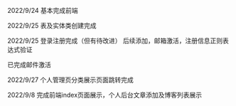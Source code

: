 
2022/9/24 基本完成前端

2022/9/25 表及实体类创建完成

2022/9/25 登录注册完成（但有待改进）
后续添加，邮箱激活，注册信息正则表达式验证

已完成邮件激活

2022/9/27  个人管理页分类展示页面跳转完成

2022/9/8  完成前端index页面展示，个人后台文章添加及博客列表展示